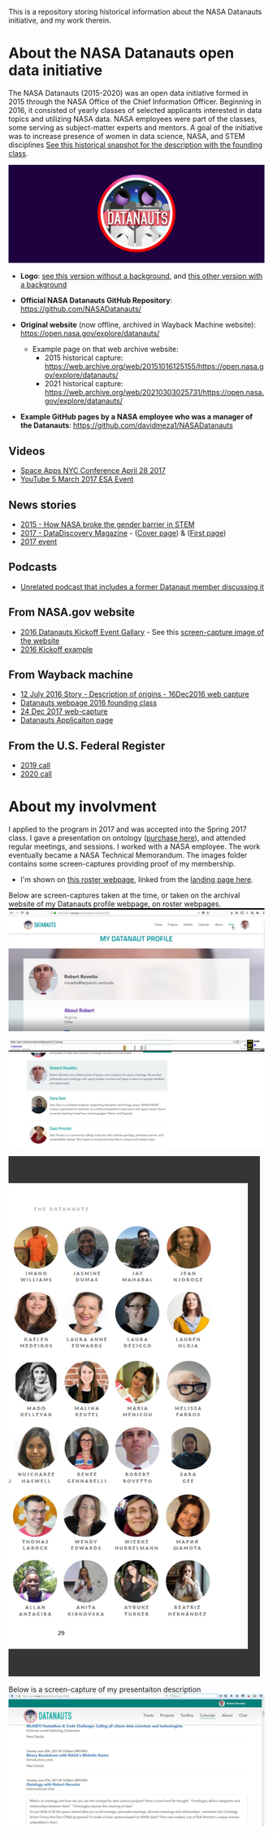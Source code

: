 This is a repository storing historical information about the NASA Datanauts initiative, and my work therein.

# About the NASA Datanauts open data initiative
The NASA Datanauts (2015-2020) was an open data initiative formed in 2015 through the NASA Office of the Chief Information Officer.
Beginning in 2016, it consisted of yearly classes of selected applicants interested in data topics and utilizing NASA data.
NASA employees were part of the classes, some serving as subject-matter experts and mentors.
A goal of the initiative was to increase presence of women in data science, NASA, and STEM disciplines [See this historical snapshot for the description with the founding class](https://web.archive.org/web/20151016125155/https://open.nasa.gov/explore/datanauts/).

![Logo](/Images/Datanauts-logo.jpg)

* **Logo**: [see this version without a background](https://github.com/rrovetto/NASADatanauts/blob/c18034a876dd2acb0d86a19a7e1c92b7af9b994f/Images/datanauts-logo-purple.png), and [this other version with a background](https://github.com/rrovetto/NASADatanauts/blob/c18034a876dd2acb0d86a19a7e1c92b7af9b994f/Images/Datanauts-logo.jpg)

* **Official NASA Datanauts GitHub Repository**: https://github.com/NASADatanauts/

* **Original website** (now offline, archived in Wayback Machine website): https://open.nasa.gov/explore/datanauts/ 
  * Example page on that web archive website: 
    * 2015 historical capture: https://web.archive.org/web/20151016125155/https://open.nasa.gov/explore/datanauts/
    * 2021 historical capture: https://web.archive.org/web/20210303025731/https://open.nasa.gov/explore/datanauts/
* **Example GitHub pages by a NASA employee who was a manager of the Datanauts**: https://github.com/davidmeza1/NASADatanauts 

## Videos
- [Space Apps NYC Conference April 28 2017](https://www.youtube.com/watch?v=JoaQctLP2Cg)
- [YouTube 5 March 2017 ESA Event](https://www.youtube.com/watch?v=Ms2ABM0S1yo)

## News stories
- [2015 - How NASA broke the gender barrier in STEM](https://www.fastcompany.com/3047618/how-nasa-broke-the-gender-barrier-in-stem)
- [2017 - DataDiscovery Magazine](https://issuu.com/secondmuse/docs/nasa-datanauts-2017) - ([Cover page](https://github.com/rrovetto/NASADatanauts/blob/c18034a876dd2acb0d86a19a7e1c92b7af9b994f/Images/DataDiscovery2017_datanauts_cover.jpg)) & ([First page](https://github.com/rrovetto/NASADatanauts/blob/4e1eaeed62d71afbd50179733faf5f9b8add471c/Images/DataDiscovery_Datanauts_1.png))
- [2017 event](https://nasadatanauts-upstateny.weebly.com/)

## Podcasts
- [Unrelated podcast that includes a former Datanaut member discussing it](https://www.listennotes.com/podcasts/the-fat-pipe-of/datanauts-074-understanding-8yjbldHSqUZ/) 

## From NASA.gov website
- [2016 Datanauts Kickoff Event Gallary](https://www.nasa.gov/content/nasa-2016-datanauts/) - See this [screen-capture image of the website](https://github.com/rrovetto/NASADatanauts/blob/a80d86aaac08ef363345b2d1489561935ce2ed2e/Images/Datanauts_NASAwebsite.JPG)
- [2016 Kickoff example](https://www.nasa.gov/image-feature/datanauts)

## From Wayback machine
- [12 July 2016 Story - Description of origins - 16Dec2016 web capture ](https://web.archive.org/web/20161216220450/https://open.nasa.gov/blog/meet-nasa-datanauts-2016-class/)
- [Datanauts webpage 2016 founding class](https://web.archive.org/web/20161222231106/https://open.nasa.gov/explore/datanauts/)
- [24 Dec 2017 web-capture](https://web.archive.org/web/20171224205710/https://open.nasa.gov/explore/datanauts/)
- [Datanauts Applicaiton page](https://web.archive.org/web/20171205183240/https://open.nasa.gov/explore/datanauts/apply/) 

## From the U.S. Federal Register
- [2019 call](https://www.federalregister.gov/documents/2019/11/05/2019-24104/nasa-datanaut-applicant-selection)
- [2020 call](https://www.federalregister.gov/documents/2020/01/16/2020-00553/nasa-datanaut-applicant-selection)

# About my involvment
I applied to the program in 2017 and was accepted into the Spring 2017 class. I gave a presentation on ontology ([purchase here](https://tinyurl.com/4ap2mvcs)), and attended regular meetings, and sessions. I worked with a NASA employee. The work eventually became a NASA Technical Memorandum. The images folder contains some screen-captures providing proof of my membership.
* I'm shown on [this roster webpage](https://web.archive.org/web/20170427003718/https://open.nasa.gov/explore/datanauts/2017/spring/#datanaut-robert-rovetto), linked from the [landing page here](https://web.archive.org/web/20170320091709/https://open.nasa.gov/explore/datanauts/).

Below are screen-captures taken at the time, or taken on the archival website of my Datanauts profile webpage, on roster webpages. 
![My profile page](/Images/DatanautRob_Images/NASADatanautsProfile_proof.png)

![Listing on roster page](/Images/DatanautRob_Images/NASADatanauts2017_roster_rob_webArchiv.JPG)

![Listing on roster page](/Images/DatanautRob_Images/DataDiscovery_Datanauts_Rob.png)

Below is a screen-capture of my presentaiton description
![My ontology presentation](/Images/DatanautRob_Images/OntoPresentationAd_Datanauts_Rov_1.png)

